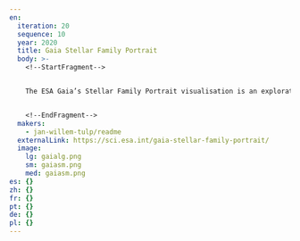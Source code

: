 ```yaml
---
en:
  iteration: 20
  sequence: 10
  year: 2020
  title: Gaia Stellar Family Portrait
  body: >-
    <!--StartFragment-->


    The ESA Gaia’s Stellar Family Portrait visualisation is an exploration of the Hertzsprung–Russell diagram, a fundamental tool in astronomy, using data from the second data release of ESA’s Gaia mission. The second Gaia data release was made public on 25 April 2018. Learn more about Gaia: sci.esa.int/gaia. The Gaia data is the product of a vast human collaboration: the Gaia Data Processing and Analysis Consortium (DPAC), a large pan-European team of about 450 scientists and software developers who are entrusted with the complex task of analysing and processing the satellite data to produce the Gaia catalogues. The ESA Gaia’s Stellar Family Portrait visualisation was developed for the European Space Agency by Jan Willem Tulp (TULP interactive) with support from Jos de Bruijne (ESA), Claudia Mignone (ATG Europe for ESA) and Tineke Roegiers (HE Space for ESA). Acknowledgement: Karen O’Flaherty (EJR-Quartz for ESA).


    <!--EndFragment-->
  makers:
    - jan-willem-tulp/readme
  externalLink: https://sci.esa.int/gaia-stellar-family-portrait/
  image:
    lg: gaialg.png
    sm: gaiasm.png
    med: gaiasm.png
es: {}
zh: {}
fr: {}
pt: {}
de: {}
pl: {}
---
```

